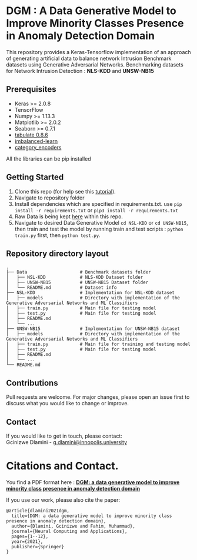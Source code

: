 # DGM : A Data Generative Model to Improve Minority Classes Presence in Anomaly Detection Domain

This repository provides a Keras-Tensorflow implementation of an approach of generating artificial data to balance network Intrusion Benchmark datasets using Generative Adversarial Networks. Benchmarking datasets for Network Intrusion Detection : **NLS-KDD** and **UNSW-NB15**

## Prerequisites

* Keras >= 2.0.8
* TensorFlow
* Numpy >= 1.13.3
* Matplotlib >= 2.0.2
* Seaborn >= 0.7.1
* [tabulate 0.8.6](https://pypi.org/project/tabulate/)
* [imbalanced-learn](https://pypi.org/project/imbalanced-learn/)
* [category_encoders](http://contrib.scikit-learn.org/categorical-encoding/index.html)

All the libraries can be pip installed

## Getting Started

1. Clone this repo (for help see this [tutorial](https://help.github.com/articles/cloning-a-repository/)).
1. Navigate to repository folder
1. Install dependencies which are specified in requirements.txt. use `pip install -r requirements.txt` or `pip3 install -r requirements.txt`
1. Raw Data is being kept [here](Data) within this repo.
1. Navigate to desired Data Generative Model `cd NSL-KDD` or `cd UNSW-NB15`, then train and test the model by running train and test scripts : `python train.py` first, then `python test.py`.

## Repository directory layout

<!-- ### Repository directory layout -->

    .
    ├── Data                    # Benchmark datasets folder
    │   ├── NSL-KDD             # NLS-KDD Dataset folder
    │   ├── UNSW-NB15           # UNSW-NB15 Dataset folder
    │   └── README.md           # Dataset info
    ├── NSL-KDD                 # Implementation for NSL-KDD dataset
    │   ├── models              # Directory with implementation of the Generative Adversarial Networks and ML Classifiers
    │   ├── train.py            # Main file for testing model
    │   ├── test.py             # Main file for testing model
    │   ├── README.md           
    │   └── ...
    ├── UNSW-NB15               # Implementation for UNSW-NB15 dataset
    │   ├── models              # Directory with implementation of the Generative Adversarial Networks and ML Classifiers
    │   ├── train.py            # Main file for training and testing model
    │   ├── test.py             # Main file for testing model
    │   ├── README.md
    │   └── ...
    └── README.md

## Contributions
Pull requests are welcome. For major changes, please open an issue first to discuss what you would like to change or improve.

## Contact
If you would like to get in touch, please contact: <br/>
Gcinizwe Dlamini - g.dlamini@innopolis.university

# Citations and Contact.

You find a PDF format here : [**DGM: a data generative model to improve minority class presence in anomaly detection domain**](https://idp.springer.com/authorize/casa?redirect_uri=https://link.springer.com/article/10.1007/s00521-021-05993-w&casa_token=srGv9eImr5QAAAAA:orwjaluAQLg19L_S3VPbTvMu4hEoWgstWKJ_RYANZE6boGdoAJm4hwdKh0IUQg1s1oeJyA1s4j9irjA2uDM)

If you use our work, please also cite the paper:

```
@article{dlamini2021dgm,
  title={DGM: a data generative model to improve minority class presence in anomaly detection domain},
  author={Dlamini, Gcinizwe and Fahim, Muhammad},
  journal={Neural Computing and Applications},
  pages={1--12},
  year={2021},
  publisher={Springer}
}
```

